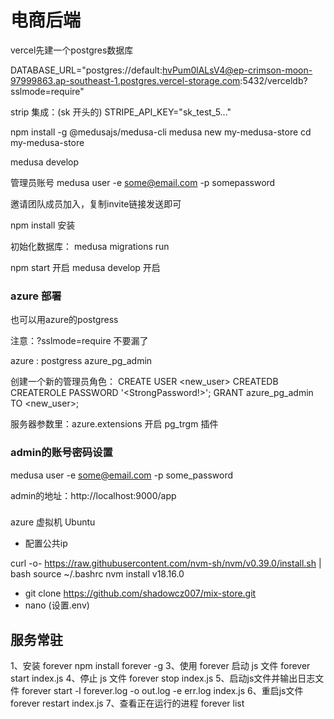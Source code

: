 # 电商后端


vercel先建一个postgres数据库

DATABASE_URL="postgres://default:hvPum0lALsV4@ep-crimson-moon-97999863.ap-southeast-1.postgres.vercel-storage.com:5432/verceldb?sslmode=require"

strip 集成：(sk 开头的)
STRIPE_API_KEY="sk_test_5..."

npm install -g @medusajs/medusa-cli
medusa new my-medusa-store
cd my-medusa-store

medusa develop

管理员账号
medusa user -e some@email.com -p somepassword

邀请团队成员加入，复制invite链接发送即可



npm install 安装

初始化数据库：
medusa migrations run

npm start 开启
medusa develop 开启


### azure 部署
也可以用azure的postgress

注意：?sslmode=require 不要漏了


azure : postgress
azure_pg_admin

创建一个新的管理员角色：
CREATE USER <new_user> CREATEDB CREATEROLE PASSWORD '<StrongPassword!>';
GRANT azure_pg_admin TO <new_user>;

服务器参数里：azure.extensions
开启 pg_trgm 插件

### admin的账号密码设置
medusa user -e some@email.com -p some_password

admin的地址：http://localhost:9000/app

### 
azure 虚拟机 Ubuntu 
- 配置公共ip

<!-- - 安装 sudo apt install nodejs    -->

curl -o- https://raw.githubusercontent.com/nvm-sh/nvm/v0.39.0/install.sh | bash
source ~/.bashrc
nvm install v18.16.0

- git clone https://github.com/shadowcz007/mix-store.git
- nano (设置.env)










## 服务常驻

1、安装 forever
npm install forever -g
3、使用 forever 启动 js 文件
forever start index.js
4、停止 js 文件
forever stop index.js
5、启动js文件并输出日志文件
forever start -l forever.log -o out.log -e err.log index.js
6、重启js文件
forever restart index.js
7、查看正在运行的进程
forever list
